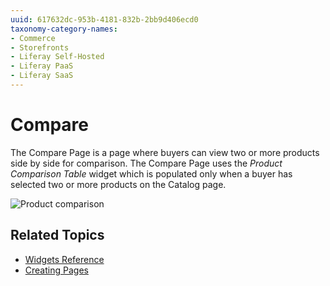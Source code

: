 ```yaml
---
uuid: 617632dc-953b-4181-832b-2bb9d406ecd0
taxonomy-category-names:
- Commerce
- Storefronts
- Liferay Self-Hosted
- Liferay PaaS
- Liferay SaaS
---
```

# Compare

The Compare Page is a page where buyers can view two or more products side by side for comparison. The Compare Page uses the _Product Comparison Table_ widget which is populated only when a buyer has selected two or more products on the Catalog page.

![Product comparison](./compare/images/01.png)

## Related Topics

* [Widgets Reference](../liferay-commerce-widgets/widgets-reference.md)
* [Creating Pages](https://help.liferay.com/hc/en-us/articles/360018171291-Creating-Pages)
